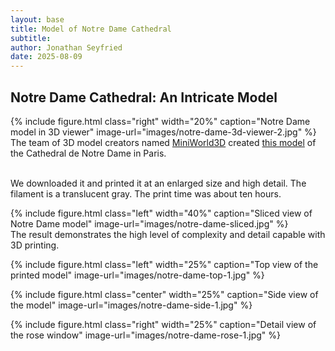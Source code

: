 ```yaml
---
layout: base
title: Model of Notre Dame Cathedral
subtitle:
author: Jonathan Seyfried
date: 2025-08-09
---
```


## Notre Dame Cathedral: An Intricate Model

{% include figure.html
  class="right"
  width="20%"
  caption="Notre Dame model in 3D viewer"
  image-url="images/notre-dame-3d-viewer-2.jpg"
%}
The team of 3D model creators named [MiniWorld3D](https://www.printables.com/@MiniWorld3D) created [this model](https://www.printables.com/model/274437-notre-dame-de-paris-france/files) of the Cathedral de Notre Dame in Paris.

<br style="clear: both">
We downloaded it and printed it at an enlarged size and high detail. The filament is a translucent gray. The print time was about ten hours. 

{% include figure.html
  class="left"
  width="40%"
  caption="Sliced view of Notre Dame model"
  image-url="images/notre-dame-sliced.jpg"
%}
<br style="clear: both">
The result demonstrates the high level of complexity and detail capable with 3D printing.

{% include figure.html
  class="left"
  width="25%"
  caption="Top view of the printed model"
  image-url="images/notre-dame-top-1.jpg"
%}

{% include figure.html
  class="center"
  width="25%"
  caption="Side view of the model"
  image-url="images/notre-dame-side-1.jpg"
%}

{% include figure.html
  class="right"
  width="25%"
  caption="Detail view of the rose window"
  image-url="images/notre-dame-rose-1.jpg"
%}